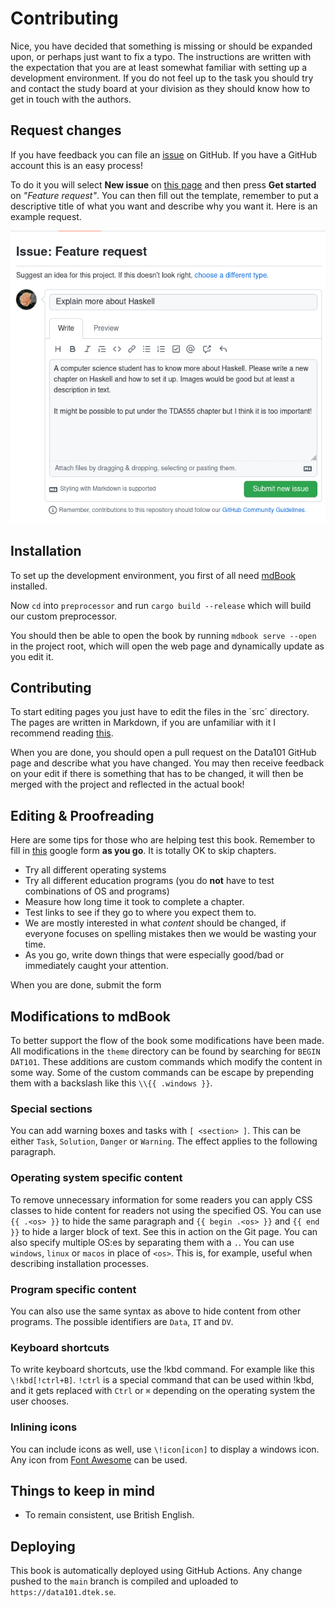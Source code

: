 # Contributing

Nice, you have decided that something is missing or should be expanded upon, or perhaps just want to fix a typo. The instructions are written with the expectation that you are at least somewhat familiar with setting up a development environment. If you do not feel up to the task you should try and contact the study board at your division as they should know how to get in touch with the authors.

## Request changes

If you have feedback you can file an [issue](https://github.com/dtekcth/data101/issues) on GitHub. If you have a GitHub account this is an easy process!

To do it you will select **New issue** on [this page](https://github.com/dtekcth/data101/issues) and then press **Get started** on _"Feature request"_. You can then fill out the template, remember to put a descriptive title of what you want and describe why you want it. Here is an example request.

![Issue example](./Assets/file_issue.png)

## Installation

To set up the development environment, you first of all need [mdBook](https://rust-lang.github.io/mdBook/guide/installation.html) installed.

Now `cd` into `preprocessor` and run `cargo build --release` which will build our custom preprocessor.

You should then be able to open the book by running `mdbook serve --open` in the project root, which will open the web page and dynamically update as you edit it.

## Contributing

To start editing pages you just have to edit the files in the ´src´ directory. The pages are written in Markdown, if you are unfamiliar with it I recommend reading [this](https://rust-lang.github.io/mdBook/format/markdown.html).

When you are done, you should open a pull request on the Data101 GitHub page and describe what you have changed. You may then receive feedback on your edit if there is something that has to be changed, it will then be merged with the project and reflected in the actual book!

## Editing & Proofreading

Here are some tips for those who are helping test this book. Remember to fill in [this](https://docs.google.com/forms/d/e/1FAIpQLScIiI5gQYQZJ4nJBWWXJJSsqq_MzX65jWbnkSx7R_QXB63z3A/viewform?usp=sf_link) google form **as you go**. It is totally OK to skip chapters.

- Try all different operating systems
- Try all different education programs (you do **not** have to test combinations of OS and programs)
- Measure how long time it took to complete a chapter.
- Test links to see if they go to where you expect them to.
- We are mostly interested in what _content_ should be changed, if everyone focuses on spelling mistakes then we would be wasting your time.
- As you go, write down things that were especially good/bad or immediately caught your attention.

When you are done, submit the form

## Modifications to mdBook

To better support the flow of the book some modifications have been made. All modifications in the `theme` directory can be found by searching for `BEGIN DAT101`. These additions are custom commands which modify the content in some way. Some of the custom commands can be escape by prepending them with a backslash like this `\\{{ .windows }}`.

### Special sections

You can add warning boxes and tasks with `[ <section> ]`. This can be either `Task`, `Solution`, `Danger` or `Warning`. The effect applies to the following paragraph.

### Operating system specific content

To remove unnecessary information for some readers you can apply CSS classes to hide content for readers not using the specified OS. You can use `{{ .<os> }}` to hide the same paragraph and `{{ begin .<os> }}` and `{{ end }}` to hide a larger block of text. See this in action on the Git page. You can also specify multiple OS:es by separating them with a `.`. You can use `windows`, `linux` or `macos` in place of `<os>`. This is, for example, useful when describing installation processes.

### Program specific content

You can also use the same syntax as above to hide content from other programs. The possible identifiers are `Data`, `IT` and `DV`.

### Keyboard shortcuts

To write keyboard shortcuts, use the !kbd command. For example like this `\!kbd[!ctrl+B]`. `!ctrl` is a special command that can be used within !kbd, and it gets replaced with `Ctrl` or `⌘` depending on the operating system the user chooses.

### Inlining icons

You can include icons as well, use `\!icon[icon]` to display a windows icon. Any icon from [Font Awesome](https://fontawesome.com/search?s=solid%2Cbrands) can be used.

## Things to keep in mind

- To remain consistent, use British English.
<!-- - If you are adding new pages or writing about new technologies, remember to also add an entry in the glossary and hyperlink to it. Examples of this can be seen on the introduction page. You should only hyperlink the first instance of the word. -->

## Deploying

This book is automatically deployed using GitHub Actions. Any change pushed to the `main` branch is compiled and uploaded to `https://data101.dtek.se`.
